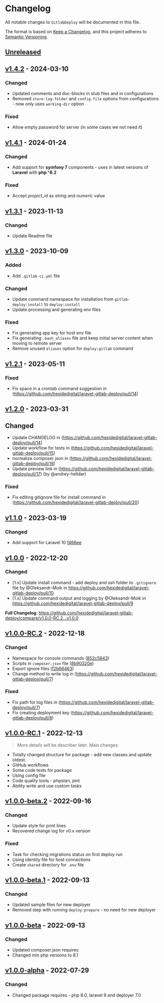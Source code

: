 # Changelog

All notable changes to `GitlabDeploy` will be documented in this file.

The format is based on [Keep a Changelog](https://keepachangelog.com/en/1.0.0),
and this project adheres to [Semantic Versioning](https://semver.org/spec/v2.0.0.html).

## [Unreleased](https://github.com/hexidedigital/laravel-gitlab-deploy/compare/v1.4.2...HEAD)

## [v1.4.2](https://github.com/hexidedigital/laravel-gitlab-deploy/compare/v1.4.1...v1.4.2) - 2024-03-10

### Changed

- Updated comments and doc-blocks in stub files and in configurations
- Removed `store-log-folder` and `config-file` options from configurations - now only uses `working-dir` option

### Fixed

- Allow empty password for server (in some cases we not need it)

## [v1.4.1](https://github.com/hexidedigital/laravel-gitlab-deploy/compare/v1.3.1...v1.4.1) - 2024-01-24

### Changed

- Add support for **symfony 7** components - uses in latest versions of **Laravel** with **php ^8.2**

### Fixed

- Accept _project_id_ as _string_ and _numeric_ value

## [v1.3.1](https://github.com/hexidedigital/laravel-gitlab-deploy/compare/v1.3.0...v1.3.1) - 2023-11-13

### Changed

- Update Readme file

## [v1.3.0](https://github.com/hexidedigital/laravel-gitlab-deploy/compare/v1.2.1...v1.3.0) - 2023-10-09

### Added

- Add `.gitlab-ci.yml` file

### Changed

- Update command namespace for installation from `gitlab-deploy:install` to `deploy:install`
- Update processing and generating env files

### Fixed

- Fix generating app key for host env file
- Fix generating `.bash_aliases` file and keep initial server content when moving to remote server
- Remove unused `aliases` option for `deploy:gitlab` command

## [v1.2.1](https://github.com/hexidedigital/laravel-gitlab-deploy/compare/v1.2.0...v1.2.1) - 2023-05-11

### Fixed

- Fix space in a crontab command suggestion in (https://github.com/hexidedigital/laravel-gitlab-deploy/pull/14)

## [v1.2.0](https://github.com/hexidedigital/laravel-gitlab-deploy/compare/v1.1.0...v1.2.0) - 2023-03-31

## Changed

- Update CHANGELOG in (https://github.com/hexidedigital/laravel-gitlab-deploy/pull/14)
- Update workflow for tests in (https://github.com/hexidedigital/laravel-gitlab-deploy/pull/15)
- normalize composer json in (https://github.com/hexidedigital/laravel-gitlab-deploy/pull/18)
- Update preview link in (https://github.com/hexidedigital/laravel-gitlab-deploy/pull/17) (by @andrey-helldar)

### Fixed

- Fix editing gitignore file for install command in (https://github.com/hexidedigital/laravel-gitlab-deploy/pull/20)

## [v1.1.0](https://github.com/hexidedigital/laravel-gitlab-deploy/compare/v1.0.0...v1.0.0) - 2023-03-19

### Changed

- Add support for Laravel 10 [f466ee](https://github.com/hexidedigital/laravel-gitlab-deploy/commit/f466eeb24badc84a2e475c697742f3983874492f)

## [v1.0.0](https://github.com/hexidedigital/laravel-gitlab-deploy/compare/v1.0.0-RC.2...v1.0.0) - 2022-12-20

### Changed

- [1.x] Update install command - add deploy and ssh folder to `.gitignore` file by @Oleksandr-Moik in https://github.com/hexidedigital/laravel-gitlab-deploy/pull/10
- [1.x] Update command output and logging by @Oleksandr-Moik in https://github.com/hexidedigital/laravel-gitlab-deploy/pull/9

**Full Changelog**: https://github.com/hexidedigital/laravel-gitlab-deploy/compare/v1.0.0-RC.2...v1.0.0

## [v1.0.0-RC.2](https://github.com/hexidedigital/laravel-gitlab-deploy/compare/v1.0.0-RC.1...v1.0.0-RC.2) - 2022-12-18

### Changed

- Namespace for console commands ([852c5843](https://github.com/hexidedigital/laravel-gitlab-deploy/commit/30ff198809e01740442950dad22d60f804906687))
- Scripts in `composer.json` file ([8b90320e](https://github.com/hexidedigital/laravel-gitlab-deploy/commit/8b90320ee2a53736f06b6b82367c5aef5415536b))
- Export ignore files ([f2b66463](https://github.com/hexidedigital/laravel-gitlab-deploy/commit/f2b66463a613471e31f30681d023a7cfaf8fabcc))
- Change method to write log in (https://github.com/hexidedigital/laravel-gitlab-deploy/pull/7)

### Fixed

- Fix path for log files in (https://github.com/hexidedigital/laravel-gitlab-deploy/pull/7)
- Fix creating deployment key (https://github.com/hexidedigital/laravel-gitlab-deploy/pull/8)

## [v1.0.0-RC.1](https://github.com/hexidedigital/laravel-gitlab-deploy/compare/v1.0.0-beta.1...v1.0.0-RC.1) - 2022-12-13

> More details will be describer later. Main changes:

- Totally changed structure for package - add new classes and update oldest.
- GitHub workflows
- Some code tests for package
- Using config file
- Code quality tools - phpstan, pint
- Ability write and use custom tasks

## [v1.0.0-beta.2](https://github.com/hexidedigital/laravel-gitlab-deploy/compare/v1.0.0-beta.1...v1.0.0-beta.2) - 2022-09-16

### Changed

- Update style for print lines
- Recovered change log for v0.x version

### Fixed

- Task for checking migrations status on first deploy run
- Using identity file for host connections
- Create `shared` directory for `.env` file

## [v1.0.0-beta.1](https://github.com/hexidedigital/laravel-gitlab-deploy/compare/v1.0.0-beta...v1.0.0-beta.1) - 2022-09-13

### Changed

- Updated sample files for new deployer
- Removed step with running `deploy:prepare` - no need for new deployer

## [v1.0.0-beta](https://github.com/hexidedigital/laravel-gitlab-deploy/compare/v1.0.0-alpha...v1.0.0-beta) - 2022-09-13

### Changed

- Updated composer.json requires
- Changed min php versions to 8.1

## [v1.0.0-alpha](https://github.com/hexidedigital/laravel-gitlab-deploy/compare/v0.5.0...v1.0.0-alpha) - 2022-07-29

### Changed

- Changed package requires - php 8.0, laravel 9 and deployer 7.0
